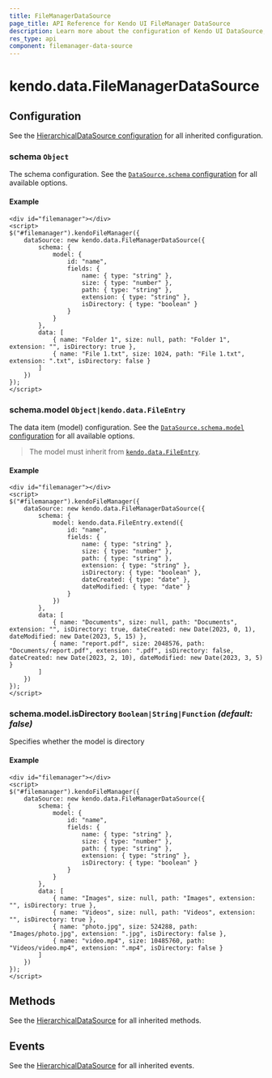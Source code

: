 ```yaml
---
title: FileManagerDataSource
page_title: API Reference for Kendo UI FileManager DataSource
description: Learn more about the configuration of Kendo UI DataSource, methods and events.
res_type: api
component: filemanager-data-source
---
```


# kendo.data.FileManagerDataSource

## Configuration

See the [HierarchicalDataSource configuration](/api/framework/hierarchicaldatasource#configuration) for all inherited configuration.

### schema `Object`

The schema configuration. See the [`DataSource.schema` configuration](/api/framework/datasource#configuration-schema) for all available options.

#### Example

    <div id="filemanager"></div>
    <script>
    $("#filemanager").kendoFileManager({
        dataSource: new kendo.data.FileManagerDataSource({
            schema: {
                model: {
                    id: "name",
                    fields: {
                        name: { type: "string" },
                        size: { type: "number" },
                        path: { type: "string" },
                        extension: { type: "string" },
                        isDirectory: { type: "boolean" }
                    }
                }
            },
            data: [
                { name: "Folder 1", size: null, path: "Folder 1", extension: "", isDirectory: true },
                { name: "File 1.txt", size: 1024, path: "File 1.txt", extension: ".txt", isDirectory: false }
            ]
        })
    });
    </script>

### schema.model `Object|kendo.data.FileEntry`

The data item (model) configuration. See the [`DataSource.schema.model` configuration](/api/framework/datasource#configuration-schema.model) for all available options.

> The model must inherit from [`kendo.data.FileEntry`](/api/javascript/data/fileentry).

#### Example

    <div id="filemanager"></div>
    <script>
    $("#filemanager").kendoFileManager({
        dataSource: new kendo.data.FileManagerDataSource({
            schema: {
                model: kendo.data.FileEntry.extend({
                    id: "name",
                    fields: {
                        name: { type: "string" },
                        size: { type: "number" },
                        path: { type: "string" },
                        extension: { type: "string" },
                        isDirectory: { type: "boolean" },
                        dateCreated: { type: "date" },
                        dateModified: { type: "date" }
                    }
                })
            },
            data: [
                { name: "Documents", size: null, path: "Documents", extension: "", isDirectory: true, dateCreated: new Date(2023, 0, 1), dateModified: new Date(2023, 5, 15) },
                { name: "report.pdf", size: 2048576, path: "Documents/report.pdf", extension: ".pdf", isDirectory: false, dateCreated: new Date(2023, 2, 10), dateModified: new Date(2023, 3, 5) }
            ]
        })
    });
    </script>

### schema.model.isDirectory `Boolean|String|Function` *(default: false)*

Specifies whether the model is directory

#### Example

    <div id="filemanager"></div>
    <script>
    $("#filemanager").kendoFileManager({
        dataSource: new kendo.data.FileManagerDataSource({
            schema: {
                model: {
                    id: "name",
                    fields: {
                        name: { type: "string" },
                        size: { type: "number" },
                        path: { type: "string" },
                        extension: { type: "string" },
                        isDirectory: { type: "boolean" }
                    }
                }
            },
            data: [
                { name: "Images", size: null, path: "Images", extension: "", isDirectory: true },
                { name: "Videos", size: null, path: "Videos", extension: "", isDirectory: true },
                { name: "photo.jpg", size: 524288, path: "Images/photo.jpg", extension: ".jpg", isDirectory: false },
                { name: "video.mp4", size: 10485760, path: "Videos/video.mp4", extension: ".mp4", isDirectory: false }
            ]
        })
    });
    </script>

## Methods

See the [HierarchicalDataSource](/api/framework/hierarchicaldatasource#methods) for all inherited methods.

## Events

See the [HierarchicalDataSource](/api/framework/hierarchicaldatasource#events) for all inherited events.

